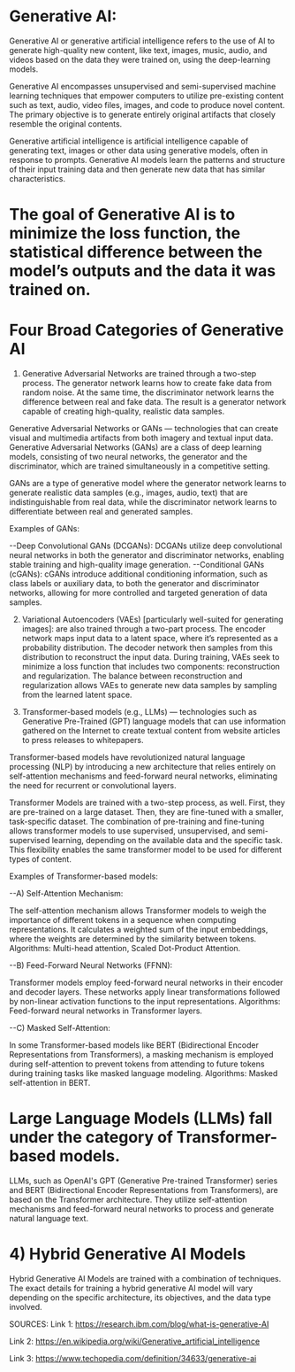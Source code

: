 # Generative AI:

Generative AI or generative artificial intelligence refers to the use of AI to generate high-quality new content, like text, images, music, audio, and videos based on the data they were trained on, using the deep-learning models.

Generative AI encompasses unsupervised and semi-supervised machine learning techniques that empower computers to utilize pre-existing content such as text, audio, video files, images, and code to produce novel content. The primary objective is to generate entirely original artifacts that closely resemble the original contents.

Generative artificial intelligence  is artificial intelligence capable of generating text, images or other data using generative models, often in response to prompts. Generative AI models learn the patterns and structure of their input training data and then generate new data that has similar characteristics.

# The goal of Generative AI is to minimize the loss function, the statistical difference between the model’s outputs and the data it was trained on. 

# Four Broad Categories of Generative AI 
1) Generative Adversarial Networks are trained through a two-step process. The generator network learns how to create fake data from random noise. At the same time, the discriminator network learns the difference between real and fake data. The result is a generator network capable of creating high-quality, realistic data samples.

Generative Adversarial Networks or GANs — technologies that can create visual and multimedia artifacts from both imagery and textual input data.
Generative Adversarial Networks (GANs) are a class of deep learning models, consisting of two neural networks, the generator and the discriminator, which are trained simultaneously in a competitive setting.

GANs are a type of generative model where the generator network learns to generate realistic data samples (e.g., images, audio, text) that are indistinguishable from real data, while the discriminator network learns to differentiate between real and generated samples.

Examples of GANs:

--Deep Convolutional GANs (DCGANs): DCGANs utilize deep convolutional neural networks in both the generator and discriminator networks, enabling stable training and high-quality image generation.
--Conditional GANs (cGANs): cGANs introduce additional conditioning information, such as class labels or auxiliary data, to both the generator and discriminator networks, allowing for more controlled and targeted generation of data samples.

2) Variational Autoencoders (VAEs) [particularly well-suited for generating images]:  are also trained through a two-part process. The encoder network maps input data to a latent space, where it’s represented as a probability distribution. The decoder network then samples from this distribution to reconstruct the input data. During training, VAEs seek to minimize a loss function that includes two components: reconstruction and regularization. The balance between reconstruction and regularization allows VAEs to generate new data samples by sampling from the learned latent space.

3) Transformer-based models (e.g., LLMs) — technologies such as Generative Pre-Trained (GPT) language models that can use information gathered on the Internet to create textual content from website articles to press releases to whitepapers.

Transformer-based models have revolutionized natural language processing (NLP) by introducing a new architecture that relies entirely on self-attention mechanisms and feed-forward neural networks, eliminating the need for recurrent or convolutional layers. 

Transformer Models are trained with a two-step process, as well. First, they are pre-trained on a large dataset. Then, they are fine-tuned with a smaller, task-specific dataset. The combination of pre-training and fine-tuning allows transformer models to use supervised, unsupervised, and semi-supervised learning, depending on the available data and the specific task. This flexibility enables the same transformer model to be used for different types of content.

Examples of Transformer-based models:

--A) Self-Attention Mechanism:

The self-attention mechanism allows Transformer models to weigh the importance of different tokens in a sequence when computing representations. 
It calculates a weighted sum of the input embeddings, where the weights are determined by the similarity between tokens.
Algorithms: Multi-head attention, Scaled Dot-Product Attention.

--B) Feed-Forward Neural Networks (FFNN):

Transformer models employ feed-forward neural networks in their encoder and decoder layers. 
These networks apply linear transformations followed by non-linear activation functions to the input representations.
Algorithms: Feed-forward neural networks in Transformer layers.

--C) Masked Self-Attention:

In some Transformer-based models like BERT (Bidirectional Encoder Representations from Transformers), a masking mechanism is employed during self-attention to prevent tokens from attending to future tokens during training tasks like masked language modeling.
Algorithms: Masked self-attention in BERT.

# Large Language Models (LLMs) fall under the category of Transformer-based models.

LLMs, such as OpenAI's GPT (Generative Pre-trained Transformer) series and BERT (Bidirectional Encoder Representations from Transformers), are based on the Transformer architecture. They utilize self-attention mechanisms and feed-forward neural networks to process and generate natural language text.

# 4) Hybrid Generative AI Models 
 Hybrid Generative AI Models are trained with a combination of techniques. The exact details for training a hybrid generative AI model will vary depending on the specific architecture, its objectives, and the data type involved. 























SOURCES:
Link 1: https://research.ibm.com/blog/what-is-generative-AI

Link 2: https://en.wikipedia.org/wiki/Generative_artificial_intelligence

Link 3: https://www.techopedia.com/definition/34633/generative-ai


